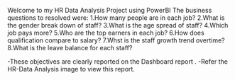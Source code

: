 Welcome to my HR Data Analysis Project using PowerBI
The business questions to resolved were:
1.How many people are in each job?
2.What is the gender break down of staff?
3.What is the age spread of staff?
4.Which job pays more?
5.Who are the top earners in each job?
6.How does qualification compare to salary?
7.Whst is the staff growth trend overtime?
8.What is the leave balance for each staff?

-These objectives are clearly reported on the Dashboard report .
-Refer the HR-Data Analysis image to view this report.
